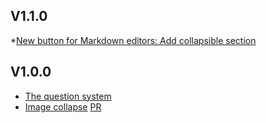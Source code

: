 ## V1.1.0
*[New button for Markdown editors: Add collapsible section](https://github.com/famiprog/redmine_goodies/pull/7)

## V1.0.0

* [The question system](https://github.com/famiprog/redmine_goodies/pull/3)
* [Image collapse](https://github.com/famiprog/redmine_goodies/pull/1) [PR](https://github.com/famiprog/redmine_goodies/pull/2) 
